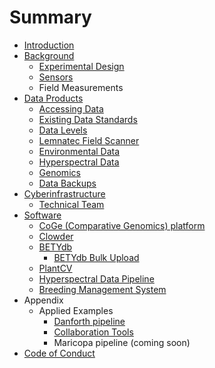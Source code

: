 # Summary

* [Introduction](README.md)
* [Background](chapter1.md)
   * [Experimental Design](experimental_design.md)
   * [Sensors](sensors.md)
   * Field Measurements
* [Data Products](data_products.md)
   * [Accessing Data](data_access.md)
   * [Existing Data Standards](existing_data_standards.md)
   * [Data Levels](data_levels.md)
   * [Lemnatec Field Scanner](lemnatec_field_scanner_output.md)
   * [Environmental Data](environmental_data.md)
   * [Hyperspectral Data](hyperspectral_data.md)
   * [Genomics](genomics_pipeline.md)
   * [Data Backups](data_backups.md)
* [Cyberinfrastructure](cyberinfrastructure.md)
   * [Technical Team](people.md)
* [Software](software.md)
   * [CoGe (Comparative Genomics) platform](coge_comparative_genomics_platform.md)
   * [Clowder](clowder.md)
   * [BETYdb](betydb.md)
       * [BETYdb Bulk Upload](betydb_bulk_upload.md)
   * [PlantCV](plantcv.md)
   * [Hyperspectral Data Pipeline](hyperspectral_data_pipeline.md)
   * [Breeding Management System](breeding_management_system.md)
* Appendix
   * Applied Examples
       * [Danforth pipeline](danforth.md)
       * [Collaboration Tools](collaboration_tools.md)
       * Maricopa pipeline (coming soon)
* [Code of Conduct](code_of_conduct.md)

